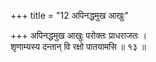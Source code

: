 +++
title = "12 अपिनद्धमुख आखुः"

+++
अपिनद्धमुख आखुः परोक्तः प्राधराजतः ।  
शृणाम्यस्य दन्तान् वि रक्षो पातयामसि ॥ १३ ॥